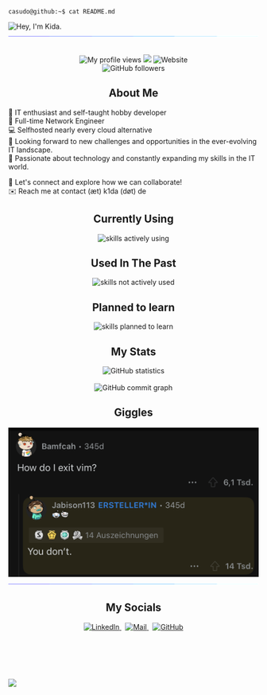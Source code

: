 <!----------- TOP ----------->
```console
casudo@github:~$ cat README.md
```

<img src="https://readme-typing-svg.demolab.com?font=Operator+Mono&size=37&duration=3000&pause=1200&color=FAFAFA&center=true&vCenter=true&width=940&height=110&lines=Hey%2C+I'm+Kida+%F0%9F%91%8B;Welcome+to+my+profile!" alt="Hey, I'm Kida.">
<img src="assets/borderseperator.gif"> &nbsp;

<!----------- MIDDLE ----------->
<p align="center">
    <img src="https://komarev.com/ghpvc/?username=casudo" alt="My profile views">
    <img src="https://img.shields.io/badge/Version-v2.0.2-informational?color=purple">
    <img alt="Website" src="https://img.shields.io/website?up_message=%20Operational&url=https%3A%2F%2Fuptime.k1da.de&label=Uptime&link=https%3A%2F%2Fuptime.k1da.de">
    <br>
    <img src="https://img.shields.io/github/followers/casudo?label=follow&style=social" alt="GitHub followers">
</p>

<!-- About Me -->
<h2 align="center">About Me</h2>

👀 IT enthusiast and self-taught hobby developer  
🤖 Full-time Network Engineer  
💻 Selfhosted nearly every cloud alternative  
🤝 Looking forward to new challenges and opportunities in the ever-evolving IT landscape.  
🌟 Passionate about technology and constantly expanding my skills in the IT world.  

🚀 Let's connect and explore how we can collaborate!  
✉️ Reach me at contact (æt) k1da (døt) de  

<div align="center">
  <!-- Skills -->
  <h2>Currently Using</h2>
  <img src="https://skillicons.dev/icons?i=bash,git,linux,django,python,html,css,js,docker,vscode,gitlab" alt="skills actively using"> 
  <br> 
  <h2>Used In The Past</h2>
  <img src="https://skillicons.dev/icons?i=cs,cpp,pr,ansible,dotnet,jquery,kotlin,php,unity,visualstudio" alt="skills not actively used">
  <h2>Planned to learn</h2>
  <img src="https://skillicons.dev/icons?i=bootstrap,regex" alt="skills planned to learn">

  <!-- Statistics -->
  <h2>My Stats</h2>
  <img src="http://github-profile-summary-cards.vercel.app/api/cards/profile-details?username=casudo&theme=2077" alt="GitHub statistics">
  <br><br>
  <img src="https://github-readme-activity-graph.vercel.app/graph?username=casudo&theme=github-compact&bg_color=000" alt="GitHub commit graph">

  <!-- Just for fun -->
  <h2>Giggles</h2>
  <img src="assets/reddit.PNG" height=300px>
</div>

<!----------- BOTTOM ----------->
<img src="assets/borderseperator.gif">

<!-- Socials -->
<div align="center">
  <h2>My Socials</h2>  

  <a href="https://k1da.de">
    <img alt="LinkedIn" src="https://img.shields.io/badge/LinkedIn-blue?&logo=linkedin&logoColor=white">
  </a> &nbsp;

  <a href="mailto:contact@k1da.de">
    <img alt="Mail" src="https://img.shields.io/badge/Mail-darkblue?&logo=gmail&logoColor=white"> 
  </a> &nbsp;

  <a href="https://github.com/casudo">
    <img alt="GitHub" src="https://img.shields.io/badge/GitHub-purple?&logo=github&logoColor=white">
  </a>
</div>

<br><br><br><br>

<img align="left" height="200" src="https://4f.to/img/2022/9/18/221645/large.png">











<!-- ### Hi there 👋

I'm casudo and I develop different things.. 
Find out more about me and my work on my website.

Get in touch:
contact@k1da.de -->

<!--
**casudo/casudo** is a ✨ _special_ ✨ repository because its `README.md` (this file) appears on your GitHub profile.

Here are some ideas to get you started:

- 🔭 I’m currently working on ...
- 🌱 I’m currently learning ...
- 👯 I’m looking to collaborate on ...
- 🤔 I’m looking for help with ...
- 💬 Ask me about ...
- 📫 How to reach me: ...
- 😄 Pronouns: ...
- ⚡ Fun fact: ...
-->

